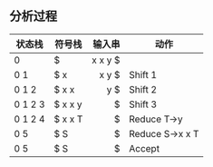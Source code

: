 ## 分析过程
| 状态栈 | 符号栈 | 输入串 | 动作 |
| --- | --- | ---: | --- |
| 0 | $ | x x y $ |  |
| 0 1 | $ x | x y $ | Shift 1|
| 0 1 2 | $ x x | y $ | Shift 2|
| 0 1 2 3 | $ x x y | $ | Shift 3|
| 0 1 2 4 | $ x x T | $ | Reduce T->y |
| 0 5 | $ S | $ | Reduce S->x x T |
| 0 5 | $ S | $ | Accept|
